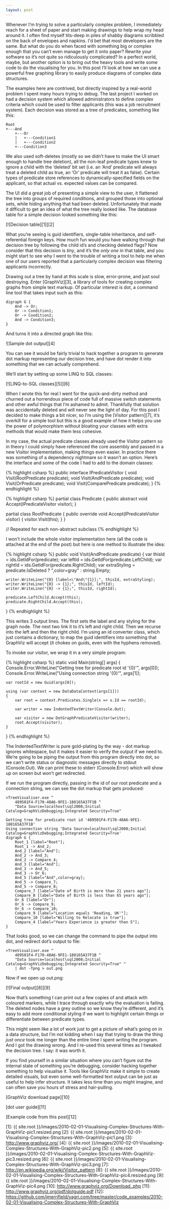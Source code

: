 ```yaml
---
layout: post
---
```


Whenever I’m trying to solve a particularly complex problem, I immediately reach for a sheet of paper and start making drawings to help wrap my head around it.  I often find myself tits-deep in piles of shabby diagrams scribbled on the back of envelopes and napkins.  I'd bet that most developers are the same.  But what do you do when faced with something big or complex enough that you can’t even manage to get it onto paper?  Rewrite your software so it’s not quite so ridiculously complicated?  In a perfect world, maybe, but another option is to bring out the heavy tools and write some code to do the visualising for you.  In this post I’ll look at how we can use a powerful free graphing library to easily produce diagrams of complex data structures.

The examples here are contrived, but directly inspired by a real-world problem I spent many hours trying to debug.  The last project I worked on had a decision system which allowed administrators to define complex criteria which could be used to filter applicants (this was a job recruitment system).  Each decision was stored as a tree of predicates, something like this:

    Root
    +---And
        +---Or
        |   +---Condition1
        |   +---Condition2
        +---Condition3

We also used soft-deletes (mostly so we didn’t have to make the UI smart enough to handle tree deletion), all the non-leaf predicate types knew to ignore a child with the ‘deleted’ bit set (i.e. an ‘And’ predicate will always treat a deleted child as true, an ‘Or’ predicate will treat it as false).  Certain types of predicate store references to dynamically-specified fields on the applicant, so that actual vs. expected values can be compared.

The UI did a great job of presenting a simple view to the user, it flattened the tree into groups of required conditions, and grouped those into optional sets, while hiding anything that had been deleted.  Unfortunately that made it difficult to get an idea of what the tree really looked like.  The database table for a simple decision looked something like this:

[![Decision table][1]][2]

What you’re seeing is guid identifiers, single-table inheritance, and self-referential foreign keys.  How much fun would you have walking through that decision tree by following the child id’s and checking deleted flags?  Now consider that this decision is _tiny_, and it’s the _only one_ in that table, and you might start to see why I went to the trouble of writing a tool to help me when one of our users reported that a particularly complex decision was filtering applicants incorrectly.

Drawing out a tree by hand at this scale is slow, error-prone, and just soul destroying.  Enter [GraphViz][3], a library of tools for creating complex graphs from simple text markup.  Of particular interest is dot, a command line tool that takes input such as this:

    digraph G {
        And -> Or;
        Or -> Condition1;
        Or -> Condition2;
        And -> Condition3;
    }

And turns it into a directed graph like this:

![Sample dot output][4]

You can see it would be fairly trivial to hack together a program to generate dot markup representing our decision tree, and have dot render it into something that we can actually comprehend.

We’ll start by setting up some LINQ to SQL classes:

[![LINQ-to-SQL classes][5]][6]

When I wrote this for real I went for the quick-and-dirty method and churned out a horrendous piece of code full of massive switch statements and other awful things that I’m ashamed to admit.  Thankfully that solution was accidentally deleted and will never see the light of day.  For this post I decided to make things a bit nicer, so I’m using the [Visitor pattern][7], it’s overkill for a simple tool but this is a good example of how it helps you use the power of polymorphism without bloating your classes with extra methods that would make them less cohesive.

In my case, the actual predicate classes already used the Visitor pattern so in theory I could simply have referenced the core assembly and passed in a new Visitor implementation, making things even easier.  In practice there was something of a dependency nightmare so it wasn’t an option.  Here’s the interface and some of the code I had to add to the domain classes:

{% highlight csharp %}
public interface IPredicateVisitor
{
    void Visit(RootPredicate predicate);
    void Visit(AndPredicate predicate);
    void Visit(OrPredicate predicate);
    void Visit(ComparePredicate predicate);
}
{% endhighlight %}

{% highlight csharp %}
partial class Predicate
{
    public abstract void Accept(IPredicateVisitor visitor);
}

partial class RootPredicate
{
    public override void Accept(IPredicateVisitor visitor)
    {
        visitor.Visit(this);
    }
}

// Repeated for each non-abstract subclass
{% endhighlight %}

I won’t include the whole visitor implementation here (all the code is attached at the end of the post) but here is one method to illustrate the idea:

{% highlight csharp %}
public void Visit(AndPredicate predicate)
{
    var thisId = ids.GetIdFor(predicate);
    var leftId = ids.GetIdFor(predicate.LeftChild);
    var rightId = ids.GetIdFor(predicate.RightChild);
    var extraStyling = predicate.IsDeleted ? ",color=gray" : string.Empty;

    writer.WriteLine("{0} [label=\"And\"{1}];", thisId, extraStyling);
    writer.WriteLine("{0} -> {1};", thisId, leftId);
    writer.WriteLine("{0} -> {1};", thisId, rightId);

    predicate.LeftChild.Accept(this);
    predicate.RightChild.Accept(this);
}
{% endhighlight %}

This writes 3 output lines.  The first sets the label and any styling for the graph node.  The next two link it to it’s left and right child.  Then we recurse into the left and then the right child.  I’m using an id converter class, which just contains a dictionary, to map the guid identifiers into something that GraphViz will accept (it chokes on guids, even with the hyphens removed).

To invoke our visitor, we wrap it in a very simple program:

{% highlight csharp %}
static void Main(string[] args)
{
    Console.Error.WriteLine("Getting tree for predicate root id '{0}'", args[0]);
    Console.Error.WriteLine("Using connection string '{0}'", args[1]);

    var rootId = new Guid(args[0]);

    using (var context = new DataDataContext(args[1]))
    {
        var root = context.Predicates.Single(x => x.Id == rootId);

        var writer = new IndentedTextWriter(Console.Out);

        var visitor = new DotGraphPredicateVisitor(writer);
        root.Accept(visitor);
    }
}
{% endhighlight %}

The IndentedTextWriter is pure gold-plating by the way - dot markup ignores whitespace, but it makes it easier to verify the output if we need to.  We’re going to be piping the output from this program directly into dot, so we can’t write status or diagnostic messages directly to stdout (Console.Out).  We can print these to stderr (Console.Error) which will show up on screen but won’t get redirected.

If we run the program directly, passing in the id of our root predicate and a connection string, we can see the dot markup that gets produced:

    >TreeVisualiser.exe ^
        489501F4-F170-48A6-9FE1-180165A37F1B ^
        "Data Source=localhost\sql2008;Initial Catalog=GraphVizDebugging;Integrated Security=True"

    Getting tree for predicate root id '489501F4-F170-48A6-9FE1-180165A37F1B'
    Using connection string 'Data Source=localhost\sql2008;Initial Catalog=GraphVizDebugging;Integrated Security=True'
    digraph G {
        Root_1 [label="Root"];
        Root_1 -> And_2;
        And_2 [label="And"];
        And_2 -> And_3;
        And_2 -> Compare_4;
        And_3 [label="And"];
        And_3 -> And_5;
        And_3 -> Or_6;
        And_5 [label="And",color=gray];
        And_5 -> Compare_7;
        And_5 -> Compare_8;
        Compare_7 [label="Date of Birth is more than 21 years ago"];
        Compare_8 [label="Date of Birth is less than 65 years ago"];
        Or_6 [label="Or"];
        Or_6 -> Compare_9;
        Or_6 -> Compare_10;
        Compare_9 [label="Location equals 'Reading, UK'"];
        Compare_10 [label="Willing to Relocate is true"];
        Compare_4 [label="Years Experience is greater than 5"];
    }

That looks good, so we can change the command to pipe the output into dot, and redirect dot’s output to file:

    >TreeVisualiser.exe ^
        489501F4-F170-48A6-9FE1-180165A37F1B ^
        "Data Source=localhost\sql2008;Initial Catalog=GraphVizDebugging;Integrated Security=True" ^
        | dot -Tpng > out.png

Now if we open up out.png:

[![Final output][8]][9]

Now that’s something I can print out a few copies of and attack with coloured markers, while I trace through exactly why the evaluation is failing.  The deleted nodes have a grey outline so we know they’re different, and it’s easy to add more conditional styling if we want to highlight certain things or differentiate between predicate types.

This might seem like a lot of work just to get a picture of what’s going on in a data structure, but I’m not kidding when I say that trying to draw the thing _just once_ took me longer than the entire time I spent writing the program.  And I got the drawing wrong.  And I re-used this several times as I tweaked the decision tree.  I say: it was worth it.

If you find yourself in a similar situation where you can’t figure out the internal state of something you’re debugging, consider hacking together something to help visualise it.  Tools like GraphViz make it simple to create detailed visuals, but even some well-formatted text output can be just as useful to help infer structure.  It takes less time than you might imagine, and can often save you hours of stress and hair-pulling.

[GraphViz download page][10]

[dot user guide][11]

[Example code from this post][12]

[1]: {{ site.root }}/images/2010-02-01-Visualising-Complex-Structures-With-GraphViz-pic1.resized.png
[2]: {{ site.root }}/images/2010-02-01-Visualising-Complex-Structures-With-GraphViz-pic1.png
[3]: http://www.graphviz.org/
[4]: {{ site.root }}/images/2010-02-01-Visualising-Complex-Structures-With-GraphViz-pic2.png
[5]: {{ site.root }}/images/2010-02-01-Visualising-Complex-Structures-With-GraphViz-pic3.resized.png
[6]: {{ site.root }}/images/2010-02-01-Visualising-Complex-Structures-With-GraphViz-pic3.png
[7]: http://en.wikipedia.org/wiki/Visitor_pattern
[8]: {{ site.root }}/images/2010-02-01-Visualising-Complex-Structures-With-GraphViz-pic4.resized.png
[9]: {{ site.root }}/images/2010-02-01-Visualising-Complex-Structures-With-GraphViz-pic4.png
[10]: http://www.graphviz.org/Download..php
[11]: http://www.graphviz.org/pdf/dotguide.pdf
[12]: https://github.com/jmerrifield/yagri.com/tree/master/code_examples/2010-02-01-Visualising-Complex-Structures-With-GraphViz
